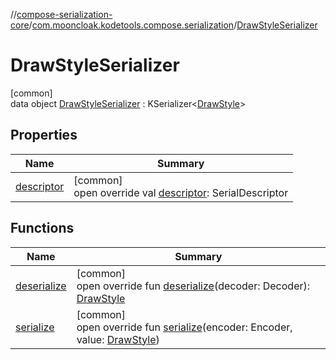 //[compose-serialization-core](../../../index.md)/[com.mooncloak.kodetools.compose.serialization](../index.md)/[DrawStyleSerializer](index.md)

# DrawStyleSerializer

[common]\
data object [DrawStyleSerializer](index.md) : KSerializer&lt;[DrawStyle](https://developer.android.com/reference/kotlin/androidx/compose/ui/graphics/drawscope/DrawStyle.html)&gt;

## Properties

| Name | Summary |
|---|---|
| [descriptor](descriptor.md) | [common]<br>open override val [descriptor](descriptor.md): SerialDescriptor |

## Functions

| Name | Summary |
|---|---|
| [deserialize](deserialize.md) | [common]<br>open override fun [deserialize](deserialize.md)(decoder: Decoder): [DrawStyle](https://developer.android.com/reference/kotlin/androidx/compose/ui/graphics/drawscope/DrawStyle.html) |
| [serialize](serialize.md) | [common]<br>open override fun [serialize](serialize.md)(encoder: Encoder, value: [DrawStyle](https://developer.android.com/reference/kotlin/androidx/compose/ui/graphics/drawscope/DrawStyle.html)) |
